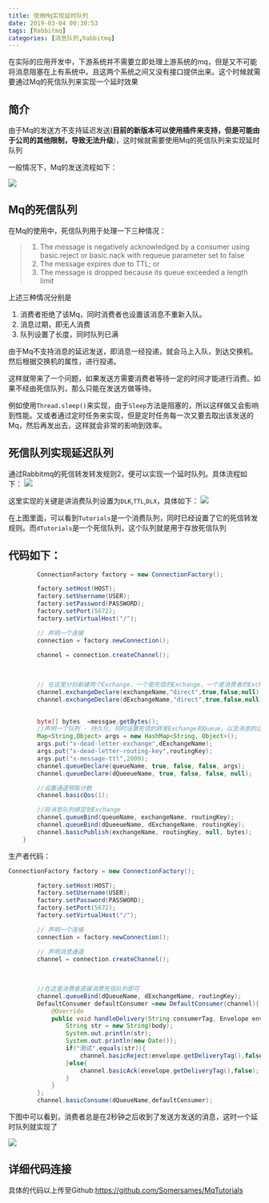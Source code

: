 ```yaml
---
title: 使用Mq实现延时队列
date: 2019-03-04 00:30:53
tags: [Rabbitmq]
categories: [消息队列,Rabbitmq]
---
```

在实际的应用开发中，下游系统并不需要立即处理上游系统的mq，但是又不可能将消息阻塞在上有系统中。且这两个系统之间又没有接口提供出来。这个时候就需要通过Mq的死信队列来实现一个延时效果

## 简介
由于Mq的发送方不支持延迟发送(**目前的新版本可以使用插件来支持，但是可能由于公司的其他限制，导致无法升级**)，这时候就需要使用Mq的死信队列来实现延时队列

一般情况下，Mq的发送流程如下：

![](https://szhtc-1252780558.cos.ap-shanghai.myqcloud.com/Mq%E4%B8%80%E8%88%AC%E6%B5%81%E7%A8%8B.png)


## Mq的死信队列
在Mq的使用中，死信队列用于处理一下三种情况：
> 1. The message is negatively acknowledged by a consumer using basic.reject or basic.nack with requeue parameter  set to false
> 2. The message expires due to TTL; or
> 3. The message is dropped because its queue exceeded a length limit

上述三种情况分别是
1. 消费者拒绝了该Mq，同时消费者也设置该消息不重新入队。
2. 消息过期，即无人消费
3. 队列设置了长度，同时队列已满

由于Mq不支持消息的延迟发送，即消息一经投递，就会马上入队，到达交换机。然后根据交换机的属性，进行投递。

这样就带来了一个问题，如果发送方需要消费者等待一定的时间才能进行消费。如果不经由死信队列，那么只能在发送方做等待。

例如使用`Thread.sleep()`来实现，由于`Sleep`方法是阻塞的，所以这样做又会影响到性能。又或者通过定时任务来实现，但是定时任务每一次又要去取出该发送的Mq，然后再发出去，这样就会非常的影响到效率。


## 死信队列实现延迟队列
通过Rabbitmq的死信转发转发规则2，便可以实现一个延时队列。具体流程如下：
![](https://szhtc-1252780558.cos.ap-shanghai.myqcloud.com/Mqexpire.png)

这里实现的关键是讲消费队列设置为`DLK`,`TTL`,`DLX`，具体如下：
![](https://szhtc-1252780558.cos.ap-shanghai.myqcloud.com/Mqmanage.png)

在上图里面，可以看到`Tutorials`是一个消费队列，同时已经设置了它的死信转发规则。而`dTutorials`是一个死信队列，这个队列就是用于存放死信队列



## 代码如下：
```java
        ConnectionFactory factory = new ConnectionFactory();

        factory.setHost(HOST);
        factory.setUsername(USER);
        factory.setPassword(PASSWORD);
        factory.setPort(5672);
        factory.setVirtualHost("/");

        // 声明一个连接
        connection = factory.newConnection();

        channel = connection.createChannel();
        
        
        
        // 在这里分别新建两个Exchange，一个是死信的Exchange，一个是消费者的Exchange
        channel.exchangeDeclare(exchangeName,"direct",true,false,null);
        channel.exchangeDeclare(dExchangeName,"direct",true,false,null);

    
        byte[] bytes  =messgae.getBytes();
        //声明一个队列 - 持久化，同时设置死信的转发Exchange和Queue。以及消息的过期时间
        Map<String,Object> args = new HashMap<String, Object>();
        args.put("x-dead-letter-exchange",dExchangeName);
        args.put("x-dead-letter-routing-key",routingKey);
        args.put("x-message-ttl",2000);
        channel.queueDeclare(queueName, true, false, false, args);
        channel.queueDeclare(dQueeueName, true, false, false, null);

        //设置通道预取计数
        channel.basicQos(1);

        //将消息队列绑定到Exchange
        channel.queueBind(queueName, exchangeName, routingKey);
        channel.queueBind(dQueeueName, dExchangeName, routingKey);
        channel.basicPublish(exchangeName, routingKey, null, bytes);
    }
```

生产者代码：

```java
ConnectionFactory factory = new ConnectionFactory();

        factory.setHost(HOST);
        factory.setUsername(USER);
        factory.setPassword(PASSWORD);
        factory.setPort(5672);
        factory.setVirtualHost("/");

        // 声明一个连接
        connection = factory.newConnection();

        // 声明消息通道
        channel = connection.createChannel();
        
        
        
        //在这里消费者直接消费死信队列即可
        channel.queueBind(dQueueName, dExchangeName, routingKey);
        DefaultConsumer defaultConsumer =new DefaultConsumer(channel){
            @Override
            public void handleDelivery(String consumerTag, Envelope envelope, AMQP.BasicProperties properties, byte[] body) throws IOException {
                String str = new String(body);
                System.out.println(str);
                System.out.println(new Date());
                if("测试".equals(str)){
                    channel.basicReject(envelope.getDeliveryTag(),false);
                }else{
                    channel.basicAck(envelope.getDeliveryTag(),false);
                }
            }
        };
        channel.basicConsume(dQueueName,defaultConsumer);
```
下图中可以看到，消费者总是在2秒钟之后收到了发送方发送的消息，这时一个延时队列就实现了

![](https://szhtc-1252780558.cos.ap-shanghai.myqcloud.com/GIF2.gif)



## 详细代码连接
具体的代码以上传至Github:https://github.com/Somersames/MqTutorials